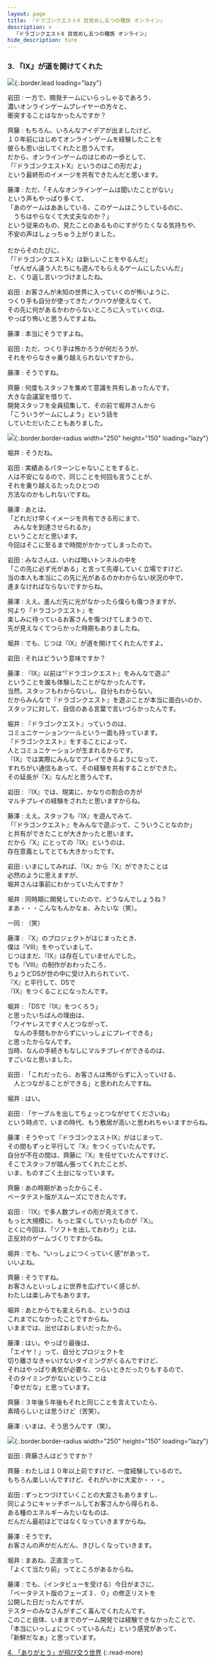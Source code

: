 ```yaml
---
layout: page
title: 『ドラゴンクエストX 目覚めし五つの種族 オンライン』
description: >
  『ドラゴンクエストX 目覚めし五つの種族 オンライン』
hide_description: ture
---
```


### 3. 『IX』が道を開けてくれた

![](/interviews/jp/wii/s4mj/vol1/img/mainvisual3.jpg){:.border.lead loading="lazy"}

岩田
: 一方で、開発チームにいらっしゃるであろう、<br>濃いオンラインゲームプレイヤーの方々と、<br>衝突することはなかったんですか？

齊藤
: もちろん、いろんなアイデアが出ましたけど、<br>１０年前にはじめてオンラインゲームを経験したことを<br>彼らも思い出してくれたと思うんです。<br>だから、オンラインゲームのはじめの一歩として、<br>「『ドラゴンクエストX』というのはこの形だよ」<br>という最終形のイメージを共有できたんだと思います。

藤澤
: ただ、「そんなオンラインゲームは聞いたことがない」<br>という声もやっぱり多くて、<br>「あのゲームはああしている、このゲームはこうしているのに、<br>　うちはやらなくて大丈夫なのか？」<br>という従来のもの、見たことのあるものにすがりたくなる気持ちや、<br>不安の声はしょっちゅう上がりました。<br>&nbsp;<br>だからそのたびに、<br>「『ドラゴンクエストX』は新しいことをやるんだ」<br>「ぜんぜん違う人たちにも遊んでもらえるゲームにしたいんだ」<br>と、くり返し言いつづけましたね。

岩田
: お客さんが未知の世界に入っていくのが怖いように、<br>つくり手も自分が使ってきたノウハウが使えなくて、<br>その先に何があるかわからないところに入っていくのは、<br>やっぱり怖いと思うんですよね。

藤澤
: 本当にそうですよね。

岩田
: ただ、つくり手は怖かろうが何だろうが、<br>それをやらなきゃ乗り越えられないですから。

藤澤
: そうですね。

齊藤
: 何度もスタッフを集めて意識を共有しあったんです。<br>大きな会議室を借りて、<br>開発スタッフを全員招集して、その前で堀井さんから<br>「こういうゲームにしよう」という話を<br>していただいたこともありました。

![](/interviews/jp/wii/s4mj/vol1/img/photo9.jpg){:.border.border-radius width="250" height="150" loading="lazy"}

堀井
: そうだね。

岩田
: 実績あるパターンじゃないことをすると、<br>人は不安になるので、同じことを何回も言うことが、<br>それを乗り越えるたったひとつの<br>方法なのかもしれないですね。

藤澤
: あとは、<br>「どれだけ早くイメージを共有できる形にまで、<br>　みんなを到達させられるか」<br>ということだと思います。<br>今回はそこに至るまで時間がかかってしまったので。

岩田
: みなさんは、いわば暗いトンネルの中を<br>「この先に必ず光がある」と言って先導していく立場ですけど、<br>当の本人も本当にこの先に光があるのかわからない状況の中で、<br>進まなければならないですからね。

藤澤
: ええ。進んだ先に光がなかったら僕らも傷つきますが、<br>何より『ドラゴンクエスト』を<br>楽しみに待っているお客さんを傷つけてしまうので、<br>先が見えなくてつらかった時期もありましたね。

堀井
: でも、じつは『IX』が道を開けてくれたんですよ。

岩田
: それはどういう意味ですか？

藤澤
: 『IX』以前は“『ドラゴンクエスト』をみんなで遊ぶ”<br>ということを誰も体験したことがなかったんです。<br>当然、スタッフもわからないし、自分もわからない。<br>だからみんなで『ドラゴンクエスト』を遊ぶことが本当に面白いのか、<br>スタッフに対して、自信のある言葉で言いづらかったんです。

堀井
: 『ドラゴンクエスト』っていうのは、<br>コミュニケーションツールという一面も持っています。<br>『ドラゴンクエスト』をすることによって、<br>人とコミュニケーションが生まれるからです。<br>『IX』では実際にみんなでプレイできるようになって、<br>すれちがい通信もあって、その経験を共有することができた。<br>その延長が『X』なんだと思うんです。

岩田
: 『IX』では、現実に、かなりの割合の方が<br>マルチプレイの経験をされたと思いますからね。

藤澤
: ええ。スタッフも『IX』を遊んでみて、<br>「『ドラゴンクエスト』をみんなで遊ぶって、こういうことなのか」<br>と共有ができたことが大きかったと思います。<br>だから『X』にとっての『IX』というのは、<br>存在意義としてとても大きかったです。

岩田
: いまにしてみれば、『IX』から『X』ができたことは<br>必然のように思えますが、<br>堀井さんは事前にわかっていたんですか？ 

堀井
: 同時期に開発していたので、どうなんでしょうね？<br>まあ・・・こんなもんかなぁ、みたいな（笑）。

一同
: （笑）

藤澤
: 『X』のプロジェクトがはじまったとき、<br>僕は『VIII』をやっていまして、<br>じつはまだ、『IX』は存在していませんでした。<br>でも『VIII』の制作がおわったころ、<br>ちょうどDSが世の中に受け入れられていて、<br>『X』と平行して、DSで<br>『IX』をつくることになったんです。

堀井
: 「DSで『IX』をつくろう」<br>と思ったいちばんの理由は、<br>「ワイヤレスですぐ人とつながって、<br>　なんの手間もかからずにいっしょにプレイできる」<br>と思ったからなんです。<br>当時、なんの手続きもなしにマルチプレイができるのは、<br>すごいなと思いました。

岩田
: 「これだったら、お客さんは怖がらずに入っていける、<br>　人とつながることができる」と思われたんですね。

堀井
: はい。

岩田
: 「ケーブルを出してちょっとつながせてくださいね」<br>という時点で、いまの時代、もう敷居が高いと思われちゃいますからね。

藤澤
: そうやって『ドラゴンクエストIX』がはじまって、<br>その間もずっと平行して『X』をつくっていたんです。<br>自分が不在の間は、齊藤に『X』を任せていたんですけど、<br>そこでスタッフが踏ん張ってくれたことが、<br>いま、ものすごく土台になっています。

齊藤
: あの時期があったからこそ、<br>ベータテスト版がスムーズにできたんです。

岩田
: 『IX』で多人数プレイの形が見えてきて、<br>もっと大規模に、もっと深くしていったものが『X』。<br>とくに今回は、「ソフトを出しておわり」とは、<br>正反対のゲームづくりですからね。

堀井
: でも、“いっしょにつくっていく感”があって、<br>いいよね。

齊藤
: そうですね。<br>お客さんといっしょに世界を広げていく感じが、<br>わたしは楽しみでもあります。

堀井
: あとからでも変えられる、というのは<br>これまでになかったことですからね。<br>いままでは、出せばおしまいだったから。

藤澤
: はい。やっぱり最後は、<br>「エイヤ！」って、自分とプロジェクトを<br>切り離さなきゃいけないタイミングがくるんですけど、<br>それはやっぱり勇気が必要な、つらいときだったりもするので、<br>そのタイミングがないということは<br>「幸せだな」と思っています。

齊藤
: ３年後５年後もそれと同じことを言えていたら、<br>素晴らしいとは思うけど（苦笑）。

藤澤
: いまは、そう思うんです（笑）。

![](/interviews/jp/wii/s4mj/vol1/img/photo10.jpg){:.border.border-radius width="250" height="150" loading="lazy"}

岩田
: 齊藤さんはどうですか？

齊藤
: わたしは１０年以上前ですけど、一度経験しているので。<br>もちろん楽しいんですけど、それがいかに大変か・・・。

岩田
: ずっとつづけていくことの大変さもありますし、<br>同じようにキャッチボールしてお客さんから得られる、<br>ある種のエネルギーみたいなものは、<br>だんだん最初ほどではなくなっていきますからね。

藤澤
: そうです。<br>お客さんの声がだんだん、きびしくなっていきます。

堀井
: まあね、正直言って、<br>「よくて当たり前」ってところがあるからね。

藤澤
: でも、（インタビューを受ける）今日がまさに、<br>「ベータテスト版のフェーズ３．０」の修正リストを<br>公開した日だったんですが、<br>テスターのみなさんがすごく喜んでくれたんです。<br>このこと自体、いままでのゲーム開発では経験できなかったことで、<br>「本当にいっしょにつくっているんだ」という感覚があって、<br>「新鮮だなぁ」と思っています。

[4. 「ありがとう」が飛び交う世界](4.md)
{:.read-more}

